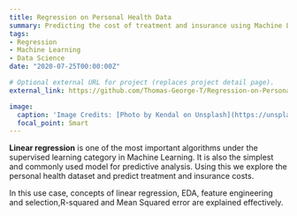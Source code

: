 ```yaml
---
title: Regression on Personal Health Data
summary: Predicting the cost of treatment and insurance using Machine Learning.
tags:
- Regression
- Machine Learning
- Data Science
date: "2020-07-25T00:00:00Z"

# Optional external URL for project (replaces project detail page).
external_link: https://github.com/Thomas-George-T/Regression-on-Personal-Health-Data

image:
  caption: 'Image Credits: [Photo by Kendal on Unsplash](https://unsplash.com/s/photos/health?utm_source=unsplash&amp;utm_medium=referral&amp;utm_content=creditCopyText")'
  focal_point: Smart
---
```

**Linear regression** is one of the most important algorithms under the supervised learning category in Machine Learning. It is also the simplest and commonly used model for predictive analysis. Using this we explore the personal health dataset and predict treatment and insurance costs.

In this use case, concepts of linear regression, EDA, feature engineering and selection,R-squared and Mean Squared error are explained effectively.